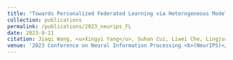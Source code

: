 ```yaml
---
title: "Towards Personalized Federated Learning via Heterogeneous Model Reassembly"
collection: publications
permalink: /publications/2023_neurips_FL
date: 2023-9-11
citation: Jiaqi Wang, <u>Xingyi Yang</u>, Suhan Cui, Liwei Che, Lingjuan Lyu, Dongkuan Xu, Fenglong Ma
venue: '2023 Conference on Neural Information Processing <b>(NeurIPS)</b>'
---
```


